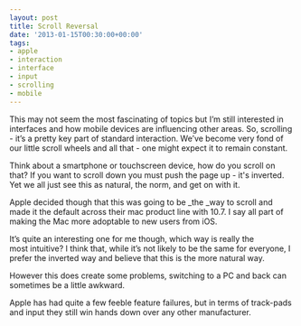 ```yaml
---
layout: post
title: Scroll Reversal
date: '2013-01-15T00:30:00+00:00'
tags:
- apple
- interaction
- interface
- input
- scrolling
- mobile
---
```

This may not seem the most fascinating of topics but I’m still interested in interfaces and how mobile devices are influencing other areas. So, scrolling - it’s a pretty key part of standard interaction. We’ve become very fond of our little scroll wheels and all that - one might expect it to remain constant.

Think about a smartphone or touchscreen device, how do you scroll on that? If you want to scroll down you must push the page up - it's inverted. Yet we all just see this as natural, the norm, and get on with it.

Apple decided though that this was going to be _the _way to scroll and made it the default across their mac product line with 10.7. I say all part of making the Mac more adoptable to new users from iOS.

It’s quite an interesting one for me though, which way is really the most intuitive? I think that, while it’s not likely to be the same for everyone, I prefer the inverted way and believe that this is the more natural way.

However this does create some problems, switching to a PC and back can sometimes be a little awkward.

Apple has had quite a few feeble feature failures, but in terms of track-pads and input they still win hands down over any other manufacturer.

